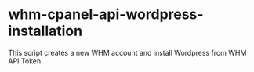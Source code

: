 # whm-cpanel-api-wordpress-installation
This script creates a new WHM account and install Wordpress from WHM API Token
